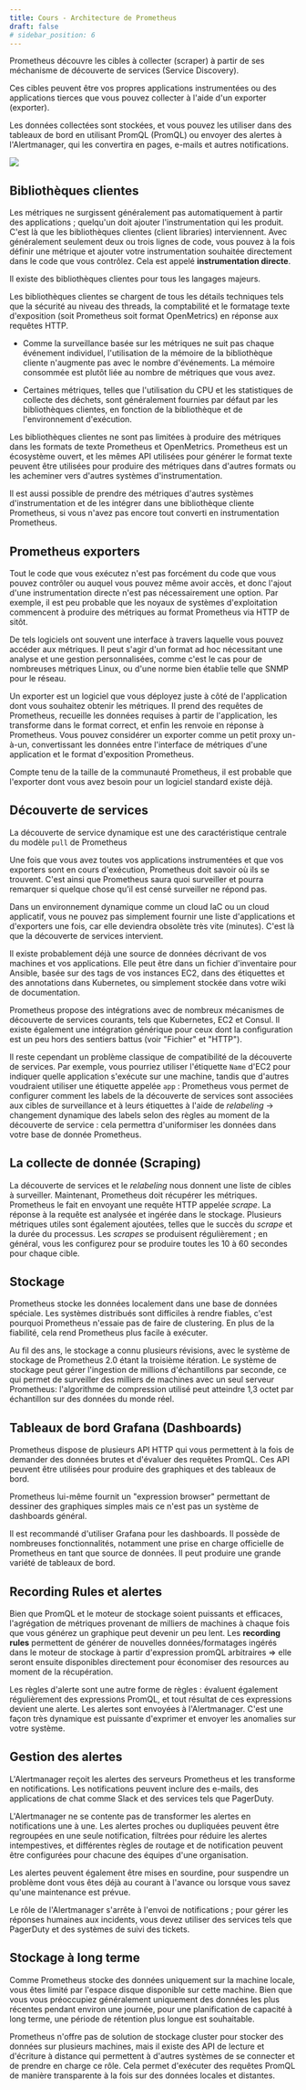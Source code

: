 ```yaml
---
title: Cours - Architecture de Prometheus
draft: false
# sidebar_position: 6
---
```


Prometheus découvre les cibles à collecter (scraper) à partir de ses méchanisme de découverte de services (Service Discovery).

Ces cibles peuvent être vos propres applications instrumentées ou des applications tierces que vous pouvez collecter à l'aide d'un exporter (exporter).

Les données collectées sont stockées, et vous pouvez les utiliser dans des tableaux de bord en utilisant PromQL (PromQL) ou envoyer des alertes à l'Alertmanager, qui les convertira en pages, e-mails et autres notifications.

![](https://www.augmentedmind.de/wp-content/uploads/2021/09/prometheus-official-architecture.png)

## Bibliothèques clientes

Les métriques ne surgissent généralement pas automatiquement à partir des applications ; quelqu'un doit ajouter l'instrumentation qui les produit. C'est là que les bibliothèques clientes (client libraries) interviennent. Avec généralement seulement deux ou trois lignes de code, vous pouvez à la fois définir une métrique et ajouter votre instrumentation souhaitée directement dans le code que vous contrôlez. Cela est appelé **instrumentation directe**.

Il existe des bibliothèques clientes pour tous les langages majeurs.

Les bibliothèques clientes se chargent de tous les détails techniques tels que la sécurité au niveau des threads, la comptabilité et le formatage texte d'exposition (soit Prometheus soit format OpenMetrics) en réponse aux requêtes HTTP.

- Comme la surveillance basée sur les métriques ne suit pas chaque événement individuel, l'utilisation de la mémoire de la bibliothèque cliente n'augmente pas avec le nombre d'événements. La mémoire consommée est plutôt liée au nombre de métriques que vous avez.

- Certaines métriques, telles que l'utilisation du CPU et les statistiques de collecte des déchets, sont généralement fournies par défaut par les bibliothèques clientes, en fonction de la bibliothèque et de l'environnement d'exécution.

Les bibliothèques clientes ne sont pas limitées à produire des métriques dans les formats de texte Prometheus et OpenMetrics. Prometheus est un écosystème ouvert, et les mêmes API utilisées pour générer le format texte peuvent être utilisées pour produire des métriques dans d'autres formats ou les acheminer vers d'autres systèmes d'instrumentation.

Il est aussi possible de prendre des métriques d'autres systèmes d'instrumentation et de les intégrer dans une bibliothèque cliente Prometheus, si vous n'avez pas encore tout converti en instrumentation Prometheus.

## Prometheus exporters

Tout le code que vous exécutez n'est pas forcément du code que vous pouvez contrôler ou auquel vous pouvez même avoir accès, et donc l'ajout d'une instrumentation directe n'est pas nécessairement une option. Par exemple, il est peu probable que les noyaux de systèmes d'exploitation commencent à produire des métriques au format Prometheus via HTTP de sitôt.

De tels logiciels ont souvent une interface à travers laquelle vous pouvez accéder aux métriques. Il peut s'agir d'un format ad hoc nécessitant une analyse et une gestion personnalisées, comme c'est le cas pour de nombreuses métriques Linux, ou d'une norme bien établie telle que SNMP pour le réseau.

Un exporter est un logiciel que vous déployez juste à côté de l'application dont vous souhaitez obtenir les métriques. Il prend des requêtes de Prometheus, recueille les données requises à partir de l'application, les transforme dans le format correct, et enfin les renvoie en réponse à Prometheus. Vous pouvez considérer un exporter comme un petit proxy un-à-un, convertissant les données entre l'interface de métriques d'une application et le format d'exposition Prometheus.

Compte tenu de la taille de la communauté Prometheus, il est probable que l'exporter dont vous avez besoin pour un logiciel standard existe déjà.

## Découverte de services

La découverte de service  dynamique est une des caractéristique centrale du modèle `pull` de Prometheus

Une fois que vous avez toutes vos applications instrumentées et que vos exporters sont en cours d'exécution, Prometheus doit savoir où ils se trouvent. C'est ainsi que Prometheus saura quoi surveiller et pourra remarquer si quelque chose qu'il est censé surveiller ne répond pas.

Dans un environnement dynamique comme un cloud IaC ou un cloud applicatif, vous ne pouvez pas simplement fournir une liste d'applications et d'exporters une fois, car elle deviendra obsolète très vite (minutes). C'est là que la découverte de services intervient.

Il existe probablement déjà une source de données décrivant de vos machines et vos applications. Elle peut être dans un fichier d'inventaire pour Ansible, basée sur des tags de vos instances EC2, dans des étiquettes et des annotations dans Kubernetes, ou simplement stockée dans votre wiki de documentation.

Prometheus propose des intégrations avec de nombreux mécanismes de découverte de services courants, tels que Kubernetes, EC2 et Consul. Il existe également une intégration générique pour ceux dont la configuration est un peu hors des sentiers battus (voir "Fichier" et "HTTP").

Il reste cependant un problème classique de compatibilité de la découverte de services. Par exemple, vous pourriez utiliser l'étiquette `Name` d'EC2 pour indiquer quelle application s'exécute sur une machine, tandis que d'autres voudraient utiliser une étiquette appelée `app` : Prometheus vous permet de configurer comment les labels de la découverte de services sont associées aux cibles de surveillance et à leurs étiquettes à l'aide de *relabeling* -> changement dynamique des labels selon des règles au moment de la découverte de service : cela permettra d'uniformiser les données dans votre base de donnée Prometheus.

## La collecte de donnée (Scraping)

La découverte de services et le *relabeling* nous donnent une liste de cibles à surveiller. Maintenant, Prometheus doit récupérer les métriques. Prometheus le fait en envoyant une requête HTTP appelée *scrape*. La réponse à la requête est analysée et ingérée dans le stockage. Plusieurs métriques utiles sont également ajoutées, telles que le succès du *scrape* et la durée du processus. Les *scrapes* se produisent régulièrement ; en général, vous les configurez pour se produire toutes les 10 à 60 secondes pour chaque cible.

## Stockage

Prometheus stocke les données localement dans une base de données spéciale. Les systèmes distribués sont difficiles à rendre fiables, c'est pourquoi Prometheus n'essaie pas de faire de clustering. En plus de la fiabilité, cela rend Prometheus plus facile à exécuter.

Au fil des ans, le stockage a connu plusieurs révisions, avec le système de stockage de Prometheus 2.0 étant la troisième itération. Le système de stockage peut gérer l'ingestion de millions d'échantillons par seconde, ce qui permet de surveiller des milliers de machines avec un seul serveur Prometheus: l'algorithme de compression utilisé peut atteindre 1,3 octet par échantillon sur des données du monde réel.

## Tableaux de bord Grafana (Dashboards)

Prometheus dispose de plusieurs API HTTP qui vous permettent à la fois de demander des données brutes et d'évaluer des requêtes PromQL. Ces API peuvent être utilisées pour produire des graphiques et des tableaux de bord.

Prometheus lui-même fournit un "expression browser" permettant de dessiner des graphiques simples mais ce n'est pas un système de dashboards général.

Il est recommandé d'utiliser Grafana pour les dashboards. Il possède de nombreuses fonctionnalités, notamment une prise en charge officielle de Prometheus en tant que source de données. Il peut produire une grande variété de tableaux de bord.

## Recording Rules et alertes

Bien que PromQL et le moteur de stockage soient puissants et efficaces, l'agrégation de métriques provenant de milliers de machines à chaque fois que vous générez un graphique peut devenir un peu lent. Les **recording rules** permettent de générer de nouvelles données/formatages ingérés dans le moteur de stockage à partir d'expression promQL arbitraires => elle seront ensuite disponibles directement pour économiser des resources au moment de la récupération.

Les règles d'alerte sont une autre forme de règles : évaluent également régulièrement des expressions PromQL, et tout résultat de ces expressions devient une alerte. Les alertes sont envoyées à l'Alertmanager. C'est une façon très dynamique est puissante d'exprimer et envoyer les anomalies sur votre système.

## Gestion des alertes

L'Alertmanager reçoit les alertes des serveurs Prometheus et les transforme en notifications. Les notifications peuvent inclure des e-mails, des applications de chat comme Slack et des services tels que PagerDuty.

L'Alertmanager ne se contente pas de transformer les alertes en notifications une à une. Les alertes proches ou dupliquées peuvent être regroupées en une seule notification, filtrées pour réduire les alertes intempestives, et différentes règles de routage et de notification peuvent être configurées pour chacune des équipes d'une organisation.

Les alertes peuvent également être mises en sourdine, pour suspendre un problème dont vous êtes déjà au courant à l'avance ou lorsque vous savez qu'une maintenance est prévue.

Le rôle de l'Alertmanager s'arrête à l'envoi de notifications ; pour gérer les réponses humaines aux incidents, vous devez utiliser des services tels que PagerDuty et des systèmes de suivi des tickets.

## Stockage à long terme

Comme Prometheus stocke des données uniquement sur la machine locale, vous êtes limité par l'espace disque disponible sur cette machine. Bien que vous vous préoccupiez généralement uniquement des données les plus récentes pendant environ une journée, pour une planification de capacité à long terme, une période de rétention plus longue est souhaitable.

Prometheus n'offre pas de solution de stockage cluster pour stocker des données sur plusieurs machines, mais il existe des API de lecture et d'écriture à distance qui permettent à d'autres systèmes de se connecter et de prendre en charge ce rôle. Cela permet d'exécuter des requêtes PromQL de manière transparente à la fois sur des données locales et distantes.